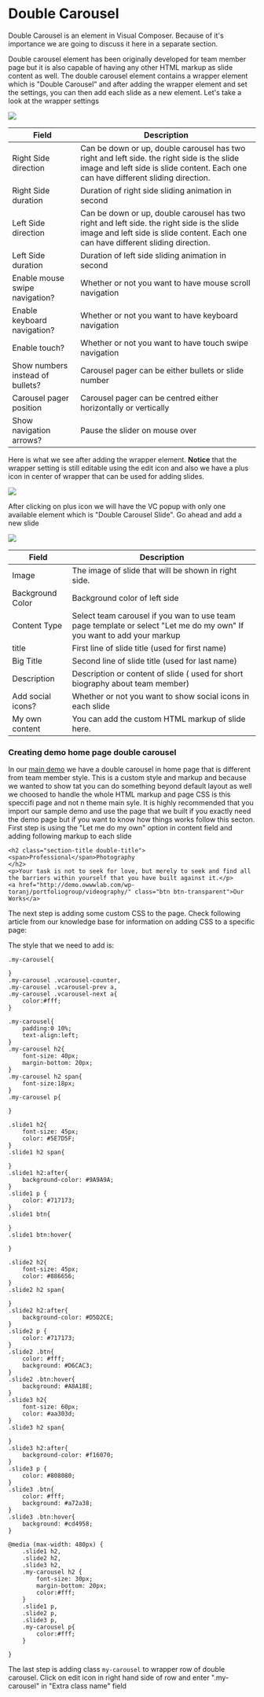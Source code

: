 # Double Carousel

Double Carousel is an element in Visual Composer. Because of it's importance we are going to discuss it here in a separate section.

Double carousel element has been originally developed for team member page but it is also capable of having any other HTML markup as slide content as well. The double carousel element contains a wrapper element which is "Double Carousel" and after adding the wrapper element and set the settings, you can then add each slide as a new element. Let's take a look at the wrapper settings

![](img/double-carousel.jpg)

 |Field|Description|
|--- |--- |
|Right Side direction|Can be down or up, double carousel has two right and left side. the right side is the slide image and left side is slide content. Each one can have different sliding direction.|
|Right Side duration|Duration of right side sliding animation in second|
|Left Side direction|Can be down or up, double carousel has two right and left side. the right side is the slide image and left side is slide content. Each one can have different sliding direction.|
|Left Side duration|Duration of left side sliding animation in second|
|Enable mouse swipe navigation?|Whether or not you want to have mouse scroll navigation|
|Enable keyboard navigation?|Whether or not you want to have keyboard navigation|
|Enable touch?|Whether or not you want to have touch swipe navigation|
|Show numbers instead of bullets?|Carousel pager can be either bullets or slide number|
|Carousel pager position|Carousel pager can be centred either horizontally or vertically|
|Show navigation arrows?|Pause the slider on mouse over|


Here is what we see after adding the wrapper element. **Notice** that the wrapper setting is still editable using the edit icon and also we have a plus icon in center of wrapper that can be used for adding slides.

![](img/dc-wrapper.jpg)


After clicking on plus icon we will have the VC popup with only one available element which is "Double Carousel Slide". Go ahead and add a new slide

![](img/vc-slide.jpg)

|Field|Description|
|--- |--- |
|Image|The image of slide that will be shown in right side.|
|Background Color|Background color of left side|
|Content Type|Select team carousel if you wan to use team page template or select "Let me do my own" If you want to add your markup|
|title|First line of slide title (used for first name)|
|Big Title|Second line of slide title (used for last name)|
|Description|Description or content of slide ( used for short biography about team member)|
|Add social icons?|Whether or not you want to show social icons in each slide|
|My own content|You can add the custom HTML markup of slide here.|


### Creating demo home page double carousel

In our [main demo](http://demo.owwwlab.com/wp-toranj) we have a double carousel in home page that is different from team member style. This is a custom style and markup and because we wanted to show tat you can do something beyond default layout as well we choosed to handle the whole HTML markup and page CSS is this speccifi page and not n theme main syle. It is highly recommended that you import our sample demo and use the page that we built if you exactly need the demo page but if you want to know how things works follow this secton. First step is using the "Let me do my own" option in content field and adding following markup to each slide

```
<h2 class="section-title double-title">  
<span>Professional</span>Photography  
</h2>  
<p>Your task is not to seek for love, but merely to seek and find all the barriers within yourself that you have built against it.</p>  
<a href="http://demo.owwwlab.com/wp-toranj/portfoliogroup/videography/" class="btn btn-transparent">Our Works</a>    
```

The next step is adding some custom CSS to the page. Check following article from our knowledge base for information on adding CSS to a specific page:

[](http://knb.owwwlab.com/owwwlab-support/how-to-add-custom-css-to-a-page-using-visual-composer/)

The style that we need to add is:
```
.my-carousel{
    
}
.my-carousel .vcarousel-counter,
.my-carousel .vcarousel-prev a,
.my-carousel .vcarousel-next a{
    color:#fff;    
}

.my-carousel{
    padding:0 10%;
    text-align:left;    
}
.my-carousel h2{
    font-size: 40px;
    margin-bottom: 20px;
}
.my-carousel h2 span{
    font-size:18px;
}
.my-carousel p{
    
}

.slide1 h2{
    font-size: 45px;
    color: #5E7D5F;
}
.slide1 h2 span{
   
}
.slide1 h2:after{
    background-color: #9A9A9A;
}
.slide1 p {
    color: #717173;
}
.slide1 btn{
    
}
.slide1 btn:hover{
    
}

.slide2 h2{
    font-size: 45px;
    color: #886656;
}
.slide2 h2 span{
   
}
.slide2 h2:after{
    background-color: #D5D2CE;
}
.slide2 p {
    color: #717173;
}
.slide2 .btn{
    color: #fff;
    background: #D6CAC3;
}
.slide2 .btn:hover{
    background: #A8A18E;
}
.slide3 h2{
    font-size: 60px;
    color: #aa303d;
}
.slide3 h2 span{
   
}
.slide3 h2:after{
    background-color: #f16070;
}
.slide3 p {
    color: #808080;
}
.slide3 .btn{
    color: #fff;
    background: #a72a38;
}
.slide3 .btn:hover{
    background: #cd4958;
}

@media (max-width: 480px) {
    .slide1 h2,
    .slide2 h2,
    .slide3 h2,
    .my-carousel h2 {
        font-size: 30px;
        margin-bottom: 20px;
        color:#fff;
    }
    .slide1 p,
    .slide2 p,
    .slide3 p,
    .my-carousel p{
        color:#fff;
    }

}
```

The last step is adding class `my-carousel` to wrapper row of double carousel. Click on edit icon in right hand side of row and enter ".my-carousel" in "Extra class name" field